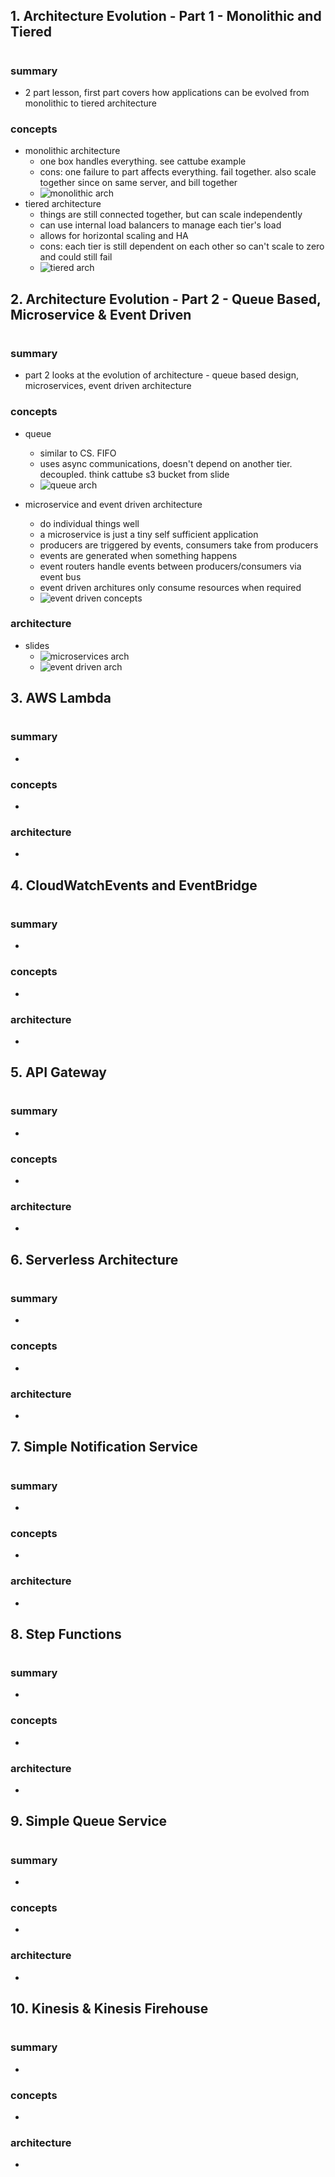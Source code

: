 ## 1. Architecture Evolution - Part 1 - Monolithic and Tiered

#

### summary

- 2 part lesson, first part covers how applications can be evolved from monolithic to tiered architecture

### concepts

- monolithic architecture
  - one box handles everything. see cattube example
  - cons: one failure to part affects everything. fail together. also scale together since on same server, and bill together
  - ![monolithic arch](img/serverlessmonoarch.png)
- tiered architecture
  - things are still connected together, but can scale independently
  - can use internal load balancers to manage each tier's load
  - allows for horizontal scaling and HA
  - cons: each tier is still dependent on each other so can't scale to zero and could still fail
  - ![tiered arch](img/serverlesstieredarch.png)

## 2. Architecture Evolution - Part 2 - Queue Based, Microservice & Event Driven

#

### summary

- part 2 looks at the evolution of architecture - queue based design, microservices, event driven architecture

### concepts

- queue

  - similar to CS. FIFO
  - uses async communications, doesn't depend on another tier. decoupled. think cattube s3 bucket from slide
  - ![queue arch](img/serverlessqueuearch.png)

- microservice and event driven architecture
  - do individual things well
  - a microservice is just a tiny self sufficient application
  - producers are triggered by events, consumers take from producers
  - events are generated when something happens
  - event routers handle events between producers/consumers via event bus
  - event driven architures only consume resources when required
  - ![event driven concepts](img/serverlesseventconcepts.png)

### architecture

- slides
  - ![microservices arch](img/serverlessmicroarch.png)
  - ![event driven arch](img/serverlesseventarch.png)

## 3. AWS Lambda

#

### summary

-

### concepts

-

### architecture

-

## 4. CloudWatchEvents and EventBridge

#

### summary

-

### concepts

-

### architecture

-

## 5. API Gateway

#

### summary

-

### concepts

-

### architecture

-

## 6. Serverless Architecture

#

### summary

-

### concepts

-

### architecture

-

## 7. Simple Notification Service

#

### summary

-

### concepts

-

### architecture

-

## 8. Step Functions

#

### summary

-

### concepts

-

### architecture

-

## 9. Simple Queue Service

#

### summary

-

### concepts

-

### architecture

-

## 10. Kinesis & Kinesis Firehouse

#

### summary

-

### concepts

-

### architecture

-
